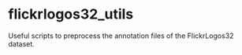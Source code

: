 # flickrlogos32_utils
Useful scripts to preprocess the annotation files of the FlickrLogos32 dataset.

